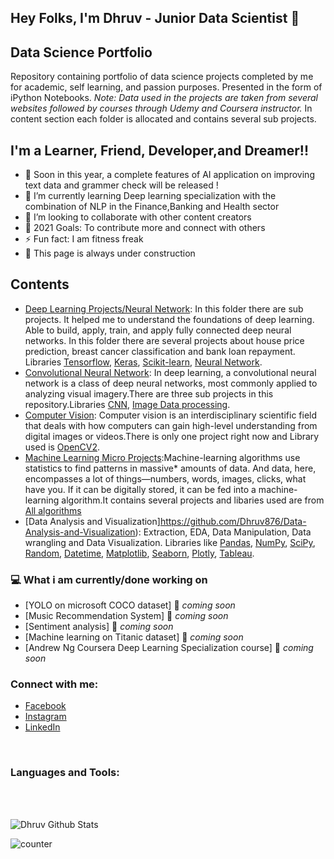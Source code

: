 ## Hey Folks, I'm Dhruv - Junior Data Scientist 👋

## Data Science Portfolio
Repository containing portfolio of data science projects completed by me for academic, self learning, and passion purposes. Presented in the form of iPython Notebooks.
_Note: Data used in the projects are taken from several websites followed by courses through Udemy and Coursera instructor._ In content section each folder is allocated and contains several sub projects.

## I'm a Learner, Friend, Developer,and Dreamer!!

- 🔭 Soon in this year, a complete features of AI application on improving text data and grammer check will be released !
- 🌱 I’m currently learning Deep learning specialization with the combination of NLP in the Finance,Banking and Health sector  
- 👯 I’m looking to collaborate with other content creators
- 🥅 2021 Goals: To contribute more and connect with others
- ⚡ Fun fact: I am fitness freak
- 👯 This page is always under construction

## Contents
- [Deep Learning Projects/Neural Network](https://github.com/Dhruv876/Neural-Network): In this folder there are sub projects. It helped me to understand the foundations of deep learning. Able to build, apply, train, and apply fully connected deep neural networks. In this folder there are several projects about house price prediction, breast cancer classification and bank loan repayment. Libraries [Tensorflow](https://www.tensorflow.org/), [Keras](https://keras.io/), [Scikit-learn](https://scikit-learn.org/stable/), [Neural Network](https://news.mit.edu/2017/explained-neural-networks-deep-learning-0414).
- [Convolutional Neural Network](https://github.com/Dhruv876/Convolutional-Neural-Network): In deep learning, a convolutional neural network is a class of deep neural networks, most commonly applied to analyzing visual imagery.There are three sub projects in this repository.Libraries [CNN](https://keras.io/api/layers/convolution_layers/), [Image Data processing](https://keras.io/api/preprocessing/image/). 
- [Computer Vision](https://github.com/Dhruv876/Computer-Vision): Computer vision is an interdisciplinary scientific field that deals with how computers can gain high-level understanding from digital images or videos.There is only one project right now and Library used is [OpenCV2](https://opencv.org/). 
- [Machine Learning Micro Projects](https://github.com/Dhruv876/Machine-Learning-Micro-Projects):Machine-learning algorithms use statistics to find patterns in massive* amounts of data. And data, here, encompasses a lot of things—numbers, words, images, clicks, what have you. If it can be digitally stored, it can be fed into a machine-learning algorithm.It contains several projects and libaries used are from [All algorithms](https://scikit-learn.org/stable/)
- [Data Analysis and Visualization]https://github.com/Dhruv876/Data-Analysis-and-Visualization): Extraction, EDA, Data Manipulation, Data wrangling and Data Visualization. Libraries like  [Pandas](https://pandas.pydata.org/), [NumPy](https://numpy.org/), [SciPy](https://www.scipy.org/), [Random](https://docs.python.org/3/library/random.html), [Datetime](https://docs.python.org/3/library/datetime.html), [Matplotlib](https://matplotlib.org/index.html), [Seaborn](https://seaborn.pydata.org/), [Plotly](https://plotly.com/), [Tableau](https://www.tableau.com/trial/tableau-software?utm_campaign_id=2017049&utm_campaign=Prospecting-CORE-ALL-ALL-ALL-ALL&utm_medium=Paid+Search&utm_source=Google+Search&utm_language=EN&utm_country=USCA&kw=tableau&adgroup=CTX-Brand-Priority-Core-E&adused=RESP&matchtype=e&placement=&gclid=CjwKCAiAuoqABhAsEiwAdSkVVEf1cgmCvv6TQCeDhSfYSuv5vL2cYOjykVcdorSu7qYE9LxHjTcQaBoCTzQQAvD_BwE&gclsrc=aw.ds).

### 💻 What i am currently/done working on

- [YOLO on microsoft COCO dataset]  🚀 *coming soon*
- [Music Recommendation System]  🚀 *coming soon*
- [Sentiment analysis]  🚀 *coming soon*
- [Machine learning on Titanic dataset] 🚀 *coming soon*
- [Andrew Ng Coursera Deep Learning Specialization course] 🚀 *coming soon*



### Connect with me:
- [Facebook](https://www.facebook.com/dhruv.sharma.524596/)
- [Instagram](https://www.instagram.com/dhruv_001/)
- [LinkedIn](https://www.linkedin.com/in/dhruv-sharma-346576191/)

<br />

### Languages and Tools:


<br />
<br />

![Dhruv Github Stats](https://github-readme-stats.vercel.app/api?username=Dhruv876&show_icons=true&theme=radical)

![counter](https://en2y68clz7c6nyx.m.pipedream.net)
